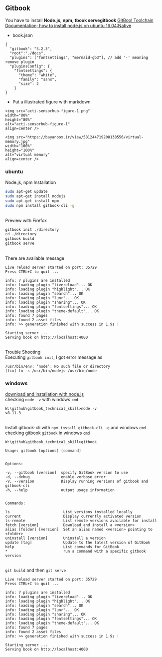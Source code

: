 ## Gitbook
You have to install **Node.js**, **npm**, **tbook servegitbook**
[GitBool Toolchain Documentation; ](https://toolchain.gitbook.com/examples.html)
[how to install node.js on ubuntu 16.04:Native](https://www.digitalocean.com/community/tutorials/how-to-install-node-js-on-ubuntu-16-04)

+ book.json

```text
{
  "gitbook": "3.2.3",
  "root":"./docs",
  "plugins": ["fontsettings", "mermaid-gb3"], // add '-' meaning remove plugin
  "pluginsConfig": {
    "fontsettings": {
      "theme": "white",
      "family": "sans",
      "size": 2
    }
}
```

+ Put a illustrated figure with markdown

```text
<img src="acti-sensorhub-figure-1.png"
width="80%"
height="80%"
alt="acti-sensorhub-figure-1"
align=center />

<img src="https://bayanbox.ir/view/581244719208138556/virtual-memory.jpg"
width="100%"
height="100%"
alt="virtual memory"
align=center />
```

### ubuntu
Node.js, npm Installation

```bash
sudo apt-get update
sudo apt-get install nodejs
sudo apt-get install npm
sudo npm install gitbook-cli -g
```
<br> Preview with Firefox

```bash
gitbook init ./directory
cd ./directory
gitbook build
gitbook serve
```
<br> There are available message

```text
Live reload server started on port: 35729
Press CTRL+C to quit ...

info: 7 plugins are installed
info: loading plugin "livereload"... OK
info: loading plugin "highlight"... OK
info: loading plugin "search"... OK
info: loading plugin "lunr"... OK
info: loading plugin "sharing"... OK
info: loading plugin "fontsettings"... OK
info: loading plugin "theme-default"... OK
info: found 7 pages
info: found 2 asset files
info: >> generation finished with success in 1.9s !

Starting server ...
Serving book on http://localhost:4000
```
<br> Trouble Shooting
<br> Executing `gitbook init`, I got error message as

```text
/usr/bin/env: ‘node’: No such file or directory
[fix] ln -s /usr/bin/nodejs /usr/bin/node
```

### windows

[download and installation with node.js](https://nodejs.org/en/download/)
<br> checking `node -v` with windows `cmd`

```text
W:\github\gitbook_technical_skill>node -v
v8.11.3
```
<br> Install gitbook-cli with `npm install gitbook-cli -g` and windows `cmd`
<br> checking gitbook `gitbook` in windows `cmd`

```text
W:\github\gitbook_technical_skill>gitbook

Usage: gitbook [options] [command]


Options:

-v, --gitbook [version]  specify GitBook version to use
-d, --debug              enable verbose error
-V, --version            Display running versions of gitbook and gitbook-cli
-h, --help               output usage information


Commands:

ls                        List versions installed locally
current                   Display currently activated version
ls-remote                 List remote versions available for install
fetch [version]           Download and install a <version>
alias [folder] [version]  Set an alias named <version> pointing to <folder>
uninstall [version]       Uninstall a version
update [tag]              Update to the latest version of GitBook
help                      List commands for GitBook
*                         run a command with a specific gitbook version
```
<br> `git build` and then `git serve`

```text
Live reload server started on port: 35729
Press CTRL+C to quit ...

info: 7 plugins are installed
info: loading plugin "livereload"... OK
info: loading plugin "highlight"... OK
info: loading plugin "search"... OK
info: loading plugin "lunr"... OK
info: loading plugin "sharing"... OK
info: loading plugin "fontsettings"... OK
info: loading plugin "theme-default"... OK
info: found 7 pages
info: found 2 asset files
info: >> generation finished with success in 1.9s !

Starting server ...
Serving book on http://localhost:4000
```
